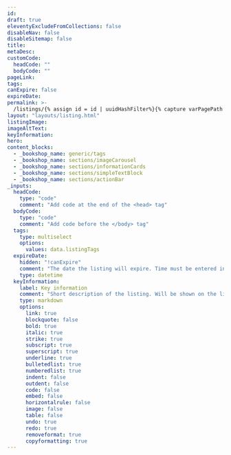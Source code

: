 ```yaml
---
id:
draft: true
eleventyExcludeFromCollections: false
disableNav: false
disableSitemap: false
title:
metaDesc:
customCode:
  headCode: ""
  bodyCode: ""
pageLink:
tags:
canExpire: false
expireDate:
permalink: >-
  /listings/{% assign id = id | uuidHashFilter%}{% capture varPagePath %}{% if pageLink%}{% assign pageLink = pageLink | slugify%}{{  page.filePathStem |fileSubstringFilter | append: pageLink | append: "-" | append: id  }}{% else %}{{  page.filePathStem |fileSubstringFilter | append: id }}{% endif %}{% endcapture %}/{{varPagePath | strip}}/index.html
layout: "layouts/listing.html"
listingImage:
imageAltText:
keyInformation:
hero:
content_blocks:
  - _bookshop_name: generic/tags
  - _bookshop_name: sections/imageCarousel
  - _bookshop_name: sections/informationCards
  - _bookshop_name: sections/simpleTextBlock
  - _bookshop_name: sections/actionBar
_inputs:
  headCode:
    type: "code"
    comment: "Add code at the end of the <head> tag"
  bodyCode:
    type: "code"
    comment: "Add code before the </body> tag"
  tags:
    type: multiselect
    options:
      values: data.listingTags
  expireDate:
    hidden: "!canExpire"
    comment: "The date the listing will expire. Time must be entered in UTC time."
    type: datetime
  keyInformation:
    label: Key information
    comment: "Short description of the listing. Will be shown on the listing cards. Should be a few sentences long"
    type: markdown
    options:
      link: true
      blockquote: false
      bold: true
      italic: true
      strike: true
      subscript: true
      superscript: true
      underline: true
      bulletedlist: true
      numberedlist: true
      indent: false
      outdent: false
      code: false
      embed: false
      horizontalrule: false
      image: false
      table: false
      undo: true
      redo: true
      removeformat: true
      copyformatting: true
---
```

